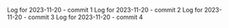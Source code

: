 Log for 2023-11-20 - commit 1
Log for 2023-11-20 - commit 2
Log for 2023-11-20 - commit 3
Log for 2023-11-20 - commit 4
